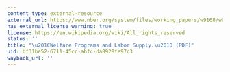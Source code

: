 ```yaml
---
content_type: external-resource
external_url: https://www.nber.org/system/files/working_papers/w9168/w9168.pdf
has_external_license_warning: true
license: https://en.wikipedia.org/wiki/All_rights_reserved
status: ''
title: "\u201CWelfare Programs and Labor Supply.\u201D (PDF)"
uid: bf31be52-6711-45cc-abfc-da8928fe97c3
wayback_url: ''
---
```

